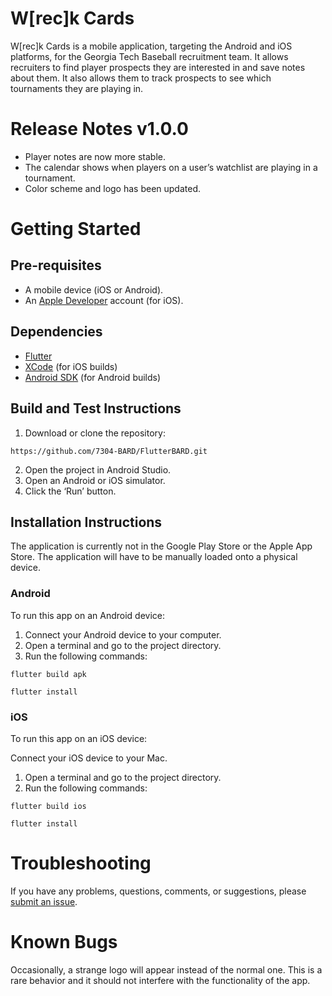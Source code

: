 # W[rec]k Cards

W[rec]k Cards is a mobile application, targeting the Android and iOS platforms, for the Georgia Tech Baseball recruitment team. 
It allows recruiters to find player prospects they are interested in and save notes about them. 
It also allows them to track prospects to see which tournaments they are playing in.

# Release Notes v1.0.0
- Player notes are now more stable.
- The calendar shows when players on a user’s watchlist are playing in a tournament.
- Color scheme and logo has been updated.

# Getting Started

## Pre-requisites
- A mobile device (iOS or Android).
- An [Apple Developer](https://developer.apple.com) account (for iOS).

## Dependencies
- [Flutter](https://flutter.io/get-started/install/)
- [XCode](https://developer.apple.com/xcode/downloads/) (for iOS builds)
- [Android SDK](https://developer.android.com/studio/index.html) (for Android builds)

## Build and Test Instructions
1. Download or clone the repository:

`https://github.com/7304-BARD/FlutterBARD.git`

2. Open the project in Android Studio.
3. Open an Android or iOS simulator.
4. Click the ‘Run’ button. 

## Installation Instructions
The application is currently not in the Google Play Store or the Apple App Store.
The application will have to be manually loaded onto a physical device.

### Android
To run this app on an Android device:

1. Connect your Android device to your computer.
2. Open a terminal and go to the project directory.
3. Run the following commands:

`flutter build apk`

`flutter install`

### iOS
To run this app on an iOS device:

Connect your iOS device to your Mac.
1. Open a terminal and go to the project directory.
2. Run the following commands:

`flutter build ios`

`flutter install`

# Troubleshooting
If you have any problems, questions, comments, or suggestions, please [submit an issue](https://github.com/7304-BARD/FlutterBARD/issues).

# Known Bugs
Occasionally, a strange logo will appear instead of the normal one.
This is a rare behavior and it should not interfere with the functionality of the app.



